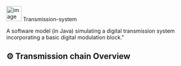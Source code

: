 <img width="40" height="40" alt="image" src="https://github.com/user-attachments/assets/1c758bf8-944a-4a68-9cda-90fdb1a2b1af" /> Transmission-system

A software model (in Java) simulating a digital transmission system incorporating a basic digital modulation block."
## ⚙️ Transmission chain  Overview
